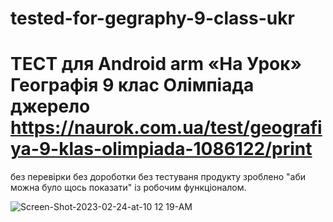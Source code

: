 # tested-for-gegraphy-9-class-ukr
ТЕСТ для Android arm 
«На Урок» Географія 9 клас Олімпіада
джерело https://naurok.com.ua/test/geografiya-9-klas-olimpiada-1086122/print
=======
без перевірки
без дороботки
без тестуваня продукту
зроблено "аби можна було щось показати" із робочим функціоналом.

![Screen-Shot-2023-02-24-at-10 12 19-AM](https://user-images.githubusercontent.com/105235692/221130327-5544f077-8060-4456-970b-7c50642b5c84.jpg)
